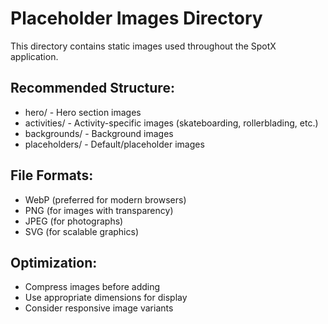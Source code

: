 # Placeholder Images Directory

This directory contains static images used throughout the SpotX application.

## Recommended Structure:
- hero/ - Hero section images
- activities/ - Activity-specific images (skateboarding, rollerblading, etc.)
- backgrounds/ - Background images
- placeholders/ - Default/placeholder images

## File Formats:
- WebP (preferred for modern browsers)
- PNG (for images with transparency)
- JPEG (for photographs)
- SVG (for scalable graphics)

## Optimization:
- Compress images before adding
- Use appropriate dimensions for display
- Consider responsive image variants
